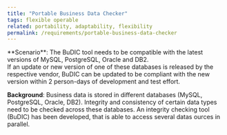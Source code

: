 ```yaml
---
title: "Portable Business Data Checker"
tags: flexible operable
related: portability, adaptability, flexibility 
permalink: /requirements/portable-business-data-checker
---
```


<div class="quality-requirement" markdown="1">
**Scenario**: The BuDIC tool needs to be compatible with the latest versions of MySQL, PostgreSQL, Oracle and DB2.<br>
If an update or new version of one of these databases is released by the respective vendor, BuDIC can be updated to be compliant with the new version within 2 person-days of development and test effort.

**Background**: Business data is stored in different databases (MySQL, PostgreSQL, Oracle, DB2).
Integrity and consistency of certain data types need to be checked across these databases.
An integrity checking tool (BuDIC) has been developed, that is able to access several datas ources in parallel.

</div><br>







